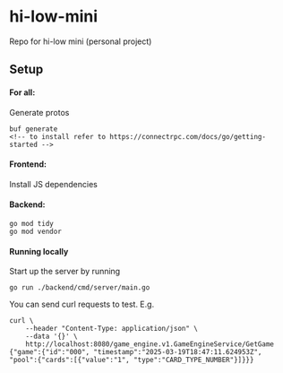 # hi-low-mini
Repo for hi-low mini (personal project)


## Setup
#### For all:
Generate protos
```
buf generate
<!-- to install refer to https://connectrpc.com/docs/go/getting-started -->
```


#### Frontend:
Install JS dependencies


#### Backend:
```
go mod tidy
go mod vendor
```

#### Running locally

Start up the server by running
```
go run ./backend/cmd/server/main.go
```

You can send curl requests to test. 
E.g.
```
curl \
    --header "Content-Type: application/json" \
    --data '{}' \
    http://localhost:8080/game_engine.v1.GameEngineService/GetGame
{"game":{"id":"000", "timestamp":"2025-03-19T18:47:11.624953Z", "pool":{"cards":[{"value":"1", "type":"CARD_TYPE_NUMBER"}]}}}
```